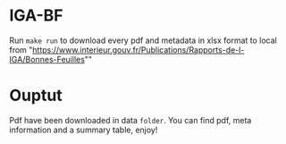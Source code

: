 # IGA-BF

Run `make run` to download every pdf and metadata in xlsx format to local from "https://www.interieur.gouv.fr/Publications/Rapports-de-l-IGA/Bonnes-Feuilles""

# Ouptut

Pdf have been downloaded in data `folder`.
You can find pdf, meta information and a summary table, enjoy!